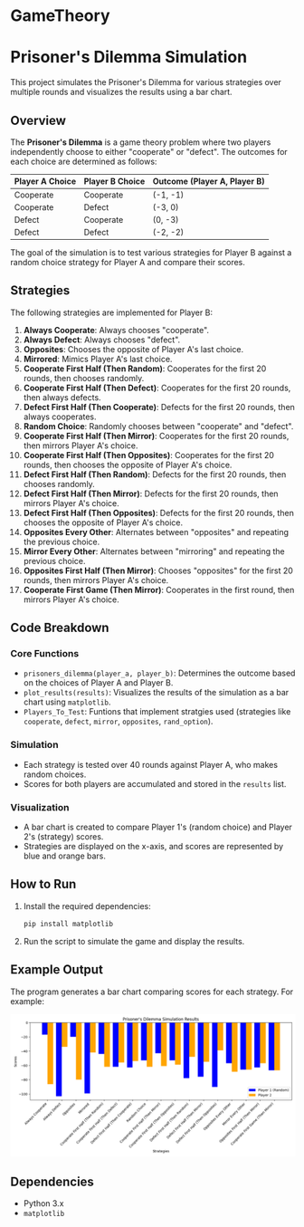 # GameTheory
# Prisoner's Dilemma Simulation

This project simulates the Prisoner's Dilemma for various strategies over multiple rounds and visualizes the results using a bar chart.

## Overview
The **Prisoner's Dilemma** is a game theory problem where two players independently choose to either "cooperate" or "defect". The outcomes for each choice are determined as follows:

| Player A Choice | Player B Choice | Outcome (Player A, Player B) |
|-----------------|-----------------|-----------------------------|
| Cooperate       | Cooperate       | (-1, -1)                   |
| Cooperate       | Defect          | (-3, 0)                    |
| Defect          | Cooperate       | (0, -3)                    |
| Defect          | Defect          | (-2, -2)                   |

The goal of the simulation is to test various strategies for Player B against a random choice strategy for Player A and compare their scores.

## Strategies
The following strategies are implemented for Player B:

1. **Always Cooperate**: Always chooses "cooperate".
2. **Always Defect**: Always chooses "defect".
3. **Opposites**: Chooses the opposite of Player A's last choice.
4. **Mirrored**: Mimics Player A's last choice.
5. **Cooperate First Half (Then Random)**: Cooperates for the first 20 rounds, then chooses randomly.
6. **Cooperate First Half (Then Defect)**: Cooperates for the first 20 rounds, then always defects.
7. **Defect First Half (Then Cooperate)**: Defects for the first 20 rounds, then always cooperates.
8. **Random Choice**: Randomly chooses between "cooperate" and "defect".
9. **Cooperate First Half (Then Mirror)**: Cooperates for the first 20 rounds, then mirrors Player A's choice.
10. **Cooperate First Half (Then Opposites)**: Cooperates for the first 20 rounds, then chooses the opposite of Player A's choice.
11. **Defect First Half (Then Random)**: Defects for the first 20 rounds, then chooses randomly.
12. **Defect First Half (Then Mirror)**: Defects for the first 20 rounds, then mirrors Player A's choice.
13. **Defect First Half (Then Opposites)**: Defects for the first 20 rounds, then chooses the opposite of Player A's choice.
14. **Opposites Every Other**: Alternates between "opposites" and repeating the previous choice.
15. **Mirror Every Other**: Alternates between "mirroring" and repeating the previous choice.
16. **Opposites First Half (Then Mirror)**: Chooses "opposites" for the first 20 rounds, then mirrors Player A's choice.
17. **Cooperate First Game (Then Mirror)**: Cooperates in the first round, then mirrors Player A's choice.

## Code Breakdown

### Core Functions
- `prisoners_dilemma(player_a, player_b)`: Determines the outcome based on the choices of Player A and Player B.
- `plot_results(results)`: Visualizes the results of the simulation as a bar chart using `matplotlib`.
- `Players_To_Test`: Funtions that implement stratgies used (strategies like `cooperate`, `defect`, `mirror`, `opposites`, `rand_option`).

### Simulation
- Each strategy is tested over 40 rounds against Player A, who makes random choices.
- Scores for both players are accumulated and stored in the `results` list.

### Visualization
- A bar chart is created to compare Player 1's (random choice) and Player 2's (strategy) scores.
- Strategies are displayed on the x-axis, and scores are represented by blue and orange bars.

## How to Run
1. Install the required dependencies:
   ```bash
   pip install matplotlib
   ```
2. Run the script to simulate the game and display the results.

## Example Output
The program generates a bar chart comparing scores for each strategy. For example:

![Bar Chart](Players_Dilemma_Simulation_ex.png)

## Dependencies
- Python 3.x
- `matplotlib`

